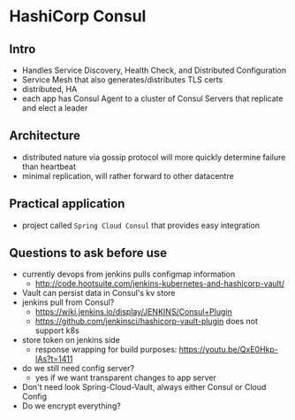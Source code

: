 # HashiCorp Consul

## Intro
* Handles Service Discovery, Health Check, and Distributed Configuration
* Service Mesh that also generates/distributes TLS certs 
* distributed, HA
* each app has Consul Agent to a cluster of Consul Servers that replicate and elect a leader

## Architecture
* distributed nature via gossip protocol will more quickly determine failure than heartbeat
* minimal replication, will rather forward to other datacentre

## Practical application
* project called `Spring Cloud Consul` that provides easy integration


## Questions to ask before use
* currently devops from jenkins pulls configmap information
    * http://code.hootsuite.com/jenkins-kubernetes-and-hashicorp-vault/ 
* Vault can persist data in Consul's kv store
* jenkins pull from Consul?
    * https://wiki.jenkins.io/display/JENKINS/Consul+Plugin
    * https://github.com/jenkinsci/hashicorp-vault-plugin does not support k8s
* store token on jenkins side
    * response wrapping for build purposes: https://youtu.be/QxE0Hkp-lAs?t=1411 
* do we still need config server?
    * yes if we want transparent changes to app server
* Don't need look Spring-Cloud-Vault, always either Consul or Cloud Config
* Do we encrypt everything?
